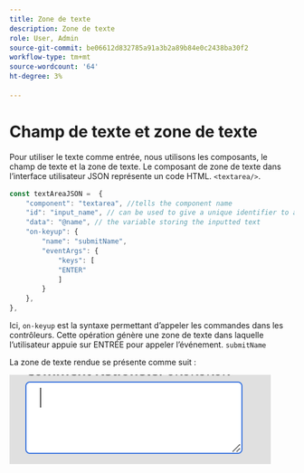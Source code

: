 ```yaml
---
title: Zone de texte
description: Zone de texte
role: User, Admin
source-git-commit: be06612d832785a91a3b2a89b84e0c2438ba30f2
workflow-type: tm+mt
source-wordcount: '64'
ht-degree: 3%

---
```


# Champ de texte et zone de texte

Pour utiliser le texte comme entrée, nous utilisons les composants, le champ de texte et la zone de texte.
Le composant de zone de texte dans l’interface utilisateur JSON représente un code HTML. `<textarea/>`.

```js title="textArea.js"
const textAreaJSON =  {
    "component": "textarea", //tells the component name
    "id": "input_name", // can be used to give a unique identifier to a component
    "data": "@name", // the variable storing the inputted text
    "on-keyup": {
        "name": "submitName",
        "eventArgs": {
            "keys": [
            "ENTER"
            ]
        }
    },
},
```

Ici, `on-keyup` est la syntaxe permettant d’appeler les commandes dans les contrôleurs.
Cette opération génère une zone de texte dans laquelle l’utilisateur appuie sur ENTRÉE pour appeler l’événement. `submitName`

La zone de texte rendue se présente comme suit :

![text-area](./imgs/text_area.png "Zone de texte")
